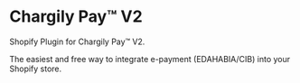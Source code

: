 # Chargily Pay™ V2

Shopify Plugin for Chargily Pay™ V2.

The easiest and free way to integrate e-payment (EDAHABIA/CIB) into your Shopify store.
